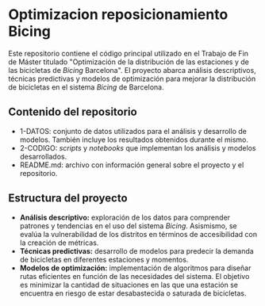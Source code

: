 # Optimizacion reposicionamiento Bicing

Este repositorio contiene el código principal utilizado en el Trabajo de Fin de Máster titulado "Optimización de la distribución de las estaciones y de las bicicletas de *Bicing* Barcelona". El proyecto abarca análisis descriptivos, técnicas predictivas y modelos de optimización para mejorar la distribución de bicicletas en el sistema *Bicing* de Barcelona.

## Contenido del repositorio

* 1-DATOS: conjunto de datos utilizados para el análisis y desarrollo de modelos. También incluye los resultados obtenidos durante el mismo.
* 2-CODIGO: *scripts* y *notebooks* que implementan los análisis y modelos desarrollados.
* README.md: archivo con información general sobre el proyecto y el repositorio.

## Estructura del proyecto

* **Análisis descriptivo:** exploración de los datos para comprender patrones y tendencias en el uso del sistema *Bicing*. Asismismo, se evalúa la vulnerabilidad de los distritos en términos de accesibilidad con la creación de métricas.
* **Técnicas predictivas:** desarrollo de modelos para predecir la demanda de bicicletas en diferentes estaciones y momentos.
* **Modelos de optimización:** implementación de algoritmos para diseñar rutas eficientes en función de las necesidades del sistema. El objetivo es minimizar la cantidad de situaciones en las que una estación se encuentra en riesgo de estar desabastecida o saturada de bicicletas.